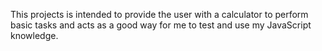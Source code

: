 This projects is intended to provide the user with a calculator to perform basic tasks and acts as a good way for me to test and use my JavaScript knowledge.
